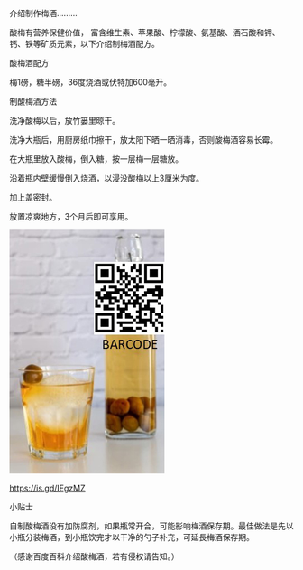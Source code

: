 介绍制作梅酒.........


酸梅有营养保健价值， 富含维生素、苹果酸、柠檬酸、氨基酸、酒石酸和钾、钙、铁等矿质元素，以下介绍制梅酒配方。

酸梅酒配方

梅1磅，糖半磅，36度烧酒或伏特加600毫升。

制酸梅酒方法

洗净酸梅以后，放竹篓里晾干。

洗净大瓶后，用厨房纸巾擦干，放太阳下晒一晒消毒，否则酸梅酒容易长霉。

在大瓶里放入酸梅，倒入糖，按一层梅一层糖放。

沿着瓶内壁缓慢倒入烧酒，以浸没酸梅以上3厘米为度。

加上盖密封。

放置凉爽地方，3个月后即可享用。


![介绍制作梅酒](https://github.com/ywangnccu/ywang/blob/main/images/PLUM_WINE.jpg)

https://is.gd/IEgzMZ

小贴士

自制酸梅酒没有加防腐剂，如果瓶常开合，可能影响梅酒保存期。最佳做法是先以小瓶分装梅酒，到小瓶饮完才以干净的勺子补充，可延長梅酒保存期。


（感谢百度百科介绍酸梅酒，若有侵权请告知。）
